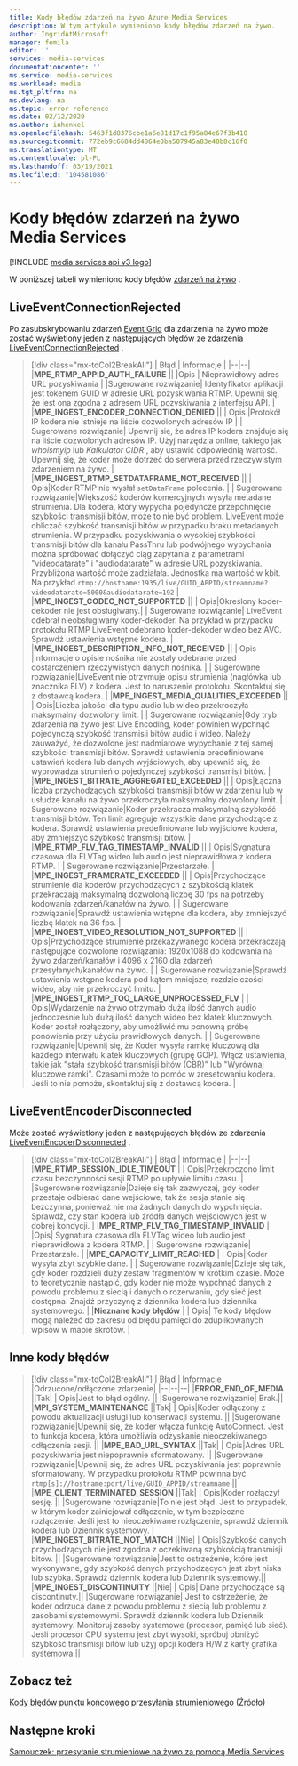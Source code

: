 ```yaml
---
title: Kody błędów zdarzeń na żywo Azure Media Services
description: W tym artykule wymieniono kody błędów zdarzeń na żywo.
author: IngridAtMicrosoft
manager: femila
editor: ''
services: media-services
documentationcenter: ''
ms.service: media-services
ms.workload: media
ms.tgt_pltfrm: na
ms.devlang: na
ms.topic: error-reference
ms.date: 02/12/2020
ms.author: inhenkel
ms.openlocfilehash: 5463f1d8376cbe1a6e81d17c1f95a84e67f3b418
ms.sourcegitcommit: 772eb9c6684dd4864e0ba507945a83e48b8c16f0
ms.translationtype: MT
ms.contentlocale: pl-PL
ms.lasthandoff: 03/19/2021
ms.locfileid: "104581086"
---
```

# <a name="media-services-live-event-error-codes"></a>Kody błędów zdarzeń na żywo Media Services

[!INCLUDE [media services api v3 logo](./includes/v3-hr.md)]

W poniższej tabeli wymieniono kody błędów [zdarzeń na żywo](live-events-outputs-concept.md) .

## <a name="liveeventconnectionrejected"></a>LiveEventConnectionRejected

Po zasubskrybowaniu zdarzeń [Event Grid](../../event-grid/index.yml) dla zdarzenia na żywo może zostać wyświetlony jeden z następujących błędów ze zdarzenia [LiveEventConnectionRejected](monitoring/media-services-event-schemas.md\#liveeventconnectionrejected) .
> [!div class="mx-tdCol2BreakAll"]
>| Błąd | Informacje |
>|--|--|
>|**MPE_RTMP_APPID_AUTH_FAILURE** ||
>|Opis | Nieprawidłowy adres URL pozyskiwania |
>|Sugerowane rozwiązanie| Identyfikator aplikacji jest tokenem GUID w adresie URL pozyskiwania RTMP. Upewnij się, że jest ona zgodna z adresem URL pozyskiwania z interfejsu API. |
>|**MPE_INGEST_ENCODER_CONNECTION_DENIED** ||
>| Opis |Protokół IP kodera nie istnieje na liście dozwolonych adresów IP |
>| Sugerowane rozwiązanie| Upewnij się, że adres IP kodera znajduje się na liście dozwolonych adresów IP. Użyj narzędzia online, takiego jak *whoismyip* lub *Kalkulator CIDR* , aby ustawić odpowiednią wartość.  Upewnij się, że koder może dotrzeć do serwera przed rzeczywistym zdarzeniem na żywo. |
>|**MPE_INGEST_RTMP_SETDATAFRAME_NOT_RECEIVED** ||
>| Opis|Koder RTMP nie wysłał `setDataFrame` polecenia. |
>| Sugerowane rozwiązanie|Większość koderów komercyjnych wysyła metadane strumienia. Dla kodera, który wypycha pojedyncze przepchnięcie szybkości transmisji bitów, może to nie być problem. LiveEvent może obliczać szybkość transmisji bitów w przypadku braku metadanych strumienia.  W przypadku pozyskiwania o wysokiej szybkości transmisji bitów dla kanału PassThru lub podwójnego wypychania można spróbować dołączyć ciąg zapytania z parametrami "videodatarate" i "audiodatarate" w adresie URL pozyskiwania. Przybliżona wartość może zadziałała. Jednostka ma wartość w kbit. Na przykład  `rtmp://hostname:1935/live/GUID_APPID/streamname?videodatarate=5000&audiodatarate=192` |
>|**MPE_INGEST_CODEC_NOT_SUPPORTED** ||
>| Opis|Określony koder-dekoder nie jest obsługiwany.|
>| Sugerowane rozwiązanie| LiveEvent odebrał nieobsługiwany koder-dekoder. Na przykład w przypadku protokołu RTMP LiveEvent odebrano koder-dekoder wideo bez AVC.  Sprawdź ustawienia wstępne kodera. |
>|**MPE_INGEST_DESCRIPTION_INFO_NOT_RECEIVED** ||
>| Opis |Informacje o opisie nośnika nie zostały odebrane przed dostarczeniem rzeczywistych danych nośnika. |
>| Sugerowane rozwiązanie|LiveEvent nie otrzymuje opisu strumienia (nagłówka lub znacznika FLV) z kodera. Jest to naruszenie protokołu. Skontaktuj się z dostawcą kodera. |
>|**MPE_INGEST_MEDIA_QUALITIES_EXCEEDED** ||
>| Opis|Liczba jakości dla typu audio lub wideo przekroczyła maksymalny dozwolony limit. |
>| Sugerowane rozwiązanie|Gdy tryb zdarzenia na żywo jest Live Encoding, koder powinien wypchnąć pojedynczą szybkość transmisji bitów audio i wideo.  Należy zauważyć, że dozwolone jest nadmiarowe wypychanie z tej samej szybkości transmisji bitów. Sprawdź ustawienia predefiniowane ustawień kodera lub danych wyjściowych, aby upewnić się, że wyprowadza strumień o pojedynczej szybkości transmisji bitów. |
>|**MPE_INGEST_BITRATE_AGGREGATED_EXCEEDED** ||
>| Opis|Łączna liczba przychodzących szybkości transmisji bitów w zdarzeniu lub w usłudze kanału na żywo przekroczyła maksymalny dozwolony limit. |
>| Sugerowane rozwiązanie|Koder przekracza maksymalną szybkość transmisji bitów. Ten limit agreguje wszystkie dane przychodzące z kodera. Sprawdź ustawienia predefiniowane lub wyjściowe kodera, aby zmniejszyć szybkość transmisji bitów. |
>|**MPE_RTMP_FLV_TAG_TIMESTAMP_INVALID** ||
>| Opis|Sygnatura czasowa dla FLVTag wideo lub audio jest nieprawidłowa z kodera RTMP. |
>| Sugerowane rozwiązanie|Przestarzałe. |
>|**MPE_INGEST_FRAMERATE_EXCEEDED** ||
>| Opis|Przychodzące strumienie dla koderów przychodzących z szybkością klatek przekraczają maksymalną dozwoloną liczbę 30 fps na potrzeby kodowania zdarzeń/kanałów na żywo. |
>| Sugerowane rozwiązanie|Sprawdź ustawienia wstępne dla kodera, aby zmniejszyć liczbę klatek na 36 fps. |
>|**MPE_INGEST_VIDEO_RESOLUTION_NOT_SUPPORTED** ||
>| Opis|Przychodzące strumienie przekazywanego kodera przekraczają następujące dozwolone rozwiązania: 1920x1088 do kodowania na żywo zdarzeń/kanałów i 4096 x 2160 dla zdarzeń przesyłanych/kanałów na żywo. |
>| Sugerowane rozwiązanie|Sprawdź ustawienia wstępne kodera pod kątem mniejszej rozdzielczości wideo, aby nie przekroczyć limitu. |
>|**MPE_INGEST_RTMP_TOO_LARGE_UNPROCESSED_FLV** |
>| Opis|Wydarzenie na żywo otrzymało dużą ilość danych audio jednocześnie lub dużą ilość danych wideo bez klatek kluczowych. Koder został rozłączony, aby umożliwić mu ponowną próbę ponowienia przy użyciu prawidłowych danych. |
>| Sugerowane rozwiązanie|Upewnij się, że Koder wysyła ramkę kluczową dla każdego interwału klatek kluczowych (grupę GOP).  Włącz ustawienia, takie jak "stała szybkość transmisji bitów (CBR)" lub "Wyrównaj kluczowe ramki". Czasami może to pomóc w zresetowaniu kodera. Jeśli to nie pomoże, skontaktuj się z dostawcą kodera. |

## <a name="liveeventencoderdisconnected"></a>LiveEventEncoderDisconnected

Może zostać wyświetlony jeden z następujących błędów ze zdarzenia [LiveEventEncoderDisconnected](monitoring/media-services-event-schemas.md\#liveeventencoderdisconnected) .

> [!div class="mx-tdCol2BreakAll"]
>| Błąd | Informacje |
>|--|--|
>|**MPE_RTMP_SESSION_IDLE_TIMEOUT** |
>| Opis|Przekroczono limit czasu bezczynności sesji RTMP po upływie limitu czasu. |
>|Sugerowane rozwiązanie|Dzieje się tak zazwyczaj, gdy koder przestaje odbierać dane wejściowe, tak że sesja stanie się bezczynna, ponieważ nie ma żadnych danych do wypchnięcia. Sprawdź, czy stan kodera lub źródła danych wejściowych jest w dobrej kondycji. |
>|**MPE_RTMP_FLV_TAG_TIMESTAMP_INVALID** |
>|Opis| Sygnatura czasowa dla FLVTag wideo lub audio jest nieprawidłowa z kodera RTMP. |
>| Sugerowane rozwiązanie| Przestarzałe. |
>|**MPE_CAPACITY_LIMIT_REACHED** |
>| Opis|Koder wysyła zbyt szybkie dane. |
>| Sugerowane rozwiązanie|Dzieje się tak, gdy koder rozdzieli duży zestaw fragmentów w krótkim czasie.  Może to teoretycznie nastąpić, gdy koder nie może wypchnąć danych z powodu problemu z siecią i danych o rozerwaniu, gdy sieć jest dostępna. Znajdź przyczynę z dziennika kodera lub dziennika systemowego. |
>|**Nieznane kody błędów** |
>| Opis| Te kody błędów mogą należeć do zakresu od błędu pamięci do zduplikowanych wpisów w mapie skrótów. |

## <a name="other-error-codes"></a>Inne kody błędów

> [!div class="mx-tdCol2BreakAll"]
>| Błąd | Informacje |Odrzucone/odłączone zdarzenie|
>|--|--|--|
>|**ERROR_END_OF_MEDIA** ||Tak|
>| Opis|Jest to błąd ogólny. ||
>|Sugerowane rozwiązanie| Brak.||
>|**MPI_SYSTEM_MAINTENANCE** ||Tak|
>| Opis|Koder odłączony z powodu aktualizacji usługi lub konserwacji systemu. ||
>|Sugerowane rozwiązanie|Upewnij się, że koder włącza funkcję AutoConnect. Jest to funkcja kodera, która umożliwia odzyskanie nieoczekiwanego odłączenia sesji. ||
>|**MPE_BAD_URL_SYNTAX** ||Tak|
>| Opis|Adres URL pozyskiwania jest niepoprawnie sformatowany. ||
>|Sugerowane rozwiązanie|Upewnij się, że adres URL pozyskiwania jest poprawnie sformatowany. W przypadku protokołu RTMP powinna być `rtmp[s]://hostname:port/live/GUID_APPID/streamname` ||
>|**MPE_CLIENT_TERMINATED_SESSION** ||Tak|
>| Opis|Koder rozłączył sesję.  ||
>|Sugerowane rozwiązanie|To nie jest błąd. Jest to przypadek, w którym koder zainicjował odłączenie, w tym bezpieczne rozłączenie. Jeśli jest to nieoczekiwane rozłączenie, sprawdź dziennik kodera lub Dziennik systemowy. |
>|**MPE_INGEST_BITRATE_NOT_MATCH** ||Nie|
>| Opis|Szybkość danych przychodzących nie jest zgodna z oczekiwaną szybkością transmisji bitów. ||
>|Sugerowane rozwiązanie|Jest to ostrzeżenie, które jest wykonywane, gdy szybkość danych przychodzących jest zbyt niska lub szybka. Sprawdź dziennik kodera lub Dziennik systemowy.||
>|**MPE_INGEST_DISCONTINUITY** ||Nie|
>| Opis| Dane przychodzące są discontinuty.||
>|Sugerowane rozwiązanie| Jest to ostrzeżenie, że koder odrzuca dane z powodu problemu z siecią lub problemu z zasobami systemowymi. Sprawdź dziennik kodera lub Dziennik systemowy. Monitoruj zasoby systemowe (procesor, pamięć lub sieć). Jeśli procesor CPU systemu jest zbyt wysoki, spróbuj obniżyć szybkość transmisji bitów lub użyj opcji kodera H/W z karty grafika systemowa.||

## <a name="see-also"></a>Zobacz też

[Kody błędów punktu końcowego przesyłania strumieniowego (Źródło)](streaming-endpoint-error-codes.md)

## <a name="next-steps"></a>Następne kroki

[Samouczek: przesyłanie strumieniowe na żywo za pomocą Media Services](stream-live-tutorial-with-api.md)
